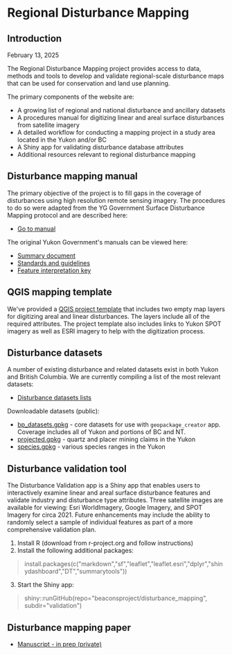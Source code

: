 # Regional Disturbance Mapping

## Introduction

February 13, 2025

The Regional Disturbance Mapping project provides access to data, methods and tools to develop and validate regional-scale disturbance maps that can be used for conservation and land use planning.

The primary components of the website are:

- A growing list of regional and national disturbance and ancillary datasets
- A procedures manual for digitizing linear and areal surface disturbances from satellite imagery
- A detailed workflow for conducting a mapping project in a study area located in the Yukon and/or BC
- A Shiny app for validating disturbance database attributes
- Additional resources relevant to regional disturbance mapping

## Disturbance mapping manual

The primary objective of the project is to fill gaps in the coverage of disturbances using high resolution remote sensing imagery. The procedures to do so were adapted from the YG Government Surface Disturbance Mapping protocol and are described here:

- [Go to manual](procedures)

The original Yukon Government's manuals can be viewed here:

- [Summary document](https://drive.google.com/file/d/1LUja-JRxFI0Q2jeqqi8j-X0G0QRrzGEI/view?usp=sharing)
- [Standards and guidelines](https://drive.google.com/file/d/1mwLDDqO4COUW-2n3l09A_Q9fu04yLp71/view?usp=sharing)
- [Feature interpretation key](https://drive.google.com/file/d/1SpcR-r_lQn_urERG8_CUl7oRQRJUxOri/view?usp=sharing)


## QGIS mapping template

We've provided a [QGIS project template](template) that includes two empty map layers for digitizing areal and linear disturbances. The layers include all of the required attributes. The project template also includes links to Yukon SPOT imagery as well as ESRI imagery to help with the digitization process.

## Disturbance datasets

A number of existing disturbance and related datasets exist in both Yukon and British Columbia. We are currently compiling a list of the most relevant datasets:

- [Disturbance datasets lists](https://docs.google.com/spreadsheets/d/1jrF-9GxjVUxCpmETts-CGrAiqsv6Wm407Qsez8uCN8k/edit#gid=506214747)

Downloadable datasets (public):
- [bp_datasets.gpkg](https://drive.google.com/file/d/10864Smj6nCOB12c6B2F0bjqk3VCgshJV/view?usp=sharing) - core datasets for use with `geopackage_creator` app. Coverage includes all of Yukon and portions of BC and NT.
- [projected.gpkg](https://drive.google.com/file/d/10CYexK4VIPRb2iuqB_n8o7f9hlvVm_YJ/view?usp=sharing) - quartz and placer mining claims in the Yukon
- [species.gpkg](https://drive.google.com/file/d/1-yosX3t0I4JJ8vLVit4vuUwKFhLib-Ut/view?usp=sharing) - various species ranges in the Yukon

## Disturbance validation tool

The Disturbance Validation app is a Shiny app that enables users to interactively examine linear and areal surface disturbance features and validate industry and disturbance type attributes. Three satellite images are available for viewing: Esri WorldImagery, Google Imagery, and SPOT Imagery for circa 2021. Future enhancements may include the ability to randomly select a sample of individual features as part of a more comprehensive validation plan.

1. Install R (download from r-project.org and follow instructions)
2. Install the following additional packages:

>install.packages(c("markdown","sf","leaflet","leaflet.esri","dplyr","shinydashboard","DT","summarytools"))

3. Start the Shiny app:

>shiny::runGitHub(repo="beaconsproject/disturbance_mapping", subdir="validation")

## Disturbance mapping paper

- [Manuscript - in prep (private)](https://docs.google.com/document/d/1odYaCYmW05E3kvzcx0dSBb5RGP6l5cOvKXGkJjK26jQ/edit?pli=1)

